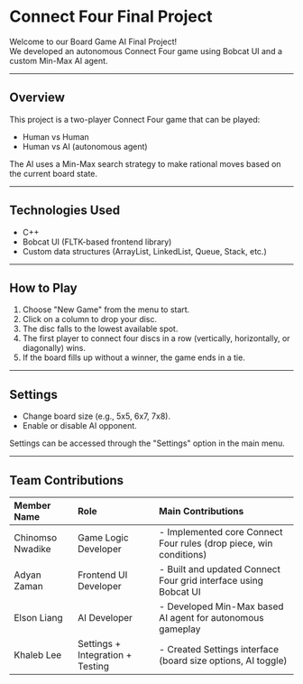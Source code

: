 # Connect Four Final Project

Welcome to our Board Game AI Final Project!  
We developed an autonomous Connect Four game using Bobcat UI and a custom Min-Max AI agent.

---

##  Overview
This project is a two-player Connect Four game that can be played:
- Human vs Human
- Human vs AI (autonomous agent)

The AI uses a Min-Max search strategy to make rational moves based on the current board state.

---

##  Technologies Used
- C++
- Bobcat UI (FLTK-based frontend library)
- Custom data structures (ArrayList, LinkedList, Queue, Stack, etc.)

---

## How to Play
1. Choose "New Game" from the menu to start.
2. Click on a column to drop your disc.
3. The disc falls to the lowest available spot.
4. The first player to connect four discs in a row (vertically, horizontally, or diagonally) wins.
5. If the board fills up without a winner, the game ends in a tie.

---

##  Settings
- Change board size (e.g., 5x5, 6x7, 7x8).
- Enable or disable AI opponent.

Settings can be accessed through the "Settings" option in the main menu.

---

##  Team Contributions

| Member Name | Role | Main Contributions |
|:------------|:-----|:--------------------|
| Chinomso Nwadike | Game Logic Developer | - Implemented core Connect Four rules (drop piece, win conditions) 
| Adyan Zaman | Frontend UI Developer | - Built and updated Connect Four grid interface using Bobcat UI
| Elson Liang | AI Developer | - Developed Min-Max based AI agent for autonomous gameplay
| Khaleb Lee | Settings + Integration + Testing | - Created Settings interface (board size options, AI toggle)
